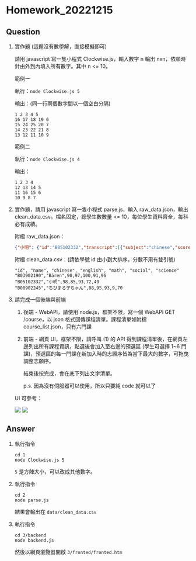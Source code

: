 # Homework_20221215

## Question
1. 實作題 (這題沒有數學解，直接模擬即可)

    請用 javascript 寫一隻小程式 Clockwise.js，輸入數字 n 輸出 nxn，依順時針由外到內填入所有數字。其中 n <= 10。

    範例一

    執行：`node Clockwise.js 5`

    輸出：(同一行兩個數字間以一個空白分隔)
    ```
    1 2 3 4 5
    16 17 18 19 6
    15 24 25 20 7
    14 23 22 21 8
    13 12 11 10 9
    ```

    範例二

    執行：`node Clockwise.js 4`

    輸出：
    ```
    1 2 3 4
    12 13 14 5
    11 16 15 6
    10 9 8 7
    ```

2. 實作題，請用 javascript 寫一隻小程式 parse.js，輸入 raw_data.json，輸出 clean_data.csv。檔名固定，總學生數數量 <= 10，每位學生資料齊全，每科必有成績。

    附檔 raw_data.json：
    ```json
    {"小明": {"id":"B05102332","transcript":[{"subject":"chinese","score":"98優異"},{"subject":"english","score":"85良好"}, {"subject":"math","score":"93優異"},{"subject":"social","score":"72尚可"},{"subject":"science","score":"40有待加強"}]},"ちびまる子ちゃん": {"id":"B08902245","transcript":[{"subject":"chinese","score":"88良好"},{"subject":"english","score":"95優異"}, {"subject":"math","score":"93優異"},{"subject":"social","score":"9差"},{"subject":"science","score":"70尚可"}]},"Bären": {"id":"B03902190","transcript":[{"subject":"chinese","score":"90優異"},{"subject":"english","score":"97優異"}, {"subject":"math","score":"100優異"},{"subject":"social","score":"91優異"},{"subject":"science","score":"96優異"}]}}
    ```
    附檔 clean_data.csv：(請依學號 id 由小到大排序，分數不用有雙引號)
    ```
    "id", "name", "chinese", "english", "math", "social", "science"
    "B03902190","Bären",90,97,100,91,96
    "B05102332","小明",98,85,93,72,40 
    "B08902245","ちびまる子ちゃん",88,95,93,9,70
    ```

3. 請完成一個後端與前端

    1. 後端 - WebAPI，請使用 node.js，框架不限，寫一個 WebAPI GET /course，以 json 格式回傳課程清單。課程清單如附檔 course_list.json，只有六門課

    2. 前端 - 網頁 UI，框架不限，請呼叫 (1) 的 API 得到課程清單後，在網頁左邊列出所有課程資訊，點選後會加入至右邊的預選區 (學生可選擇 1~6 門課)，預選區的每一門課在新加入時的志願序皆為當下最大的數字，可拖曳調整志願序。

        結束後按完成，會在底下列出文字清單。

        p.s. 因為沒有伺服器可以使用，所以只要純 code 就可以了

    UI 可參考：

    ![](https://i.imgur.com/c4gGq8B.jpg)
    ![](https://i.imgur.com/xw4AN54.jpg)

## Answer

1. 執行指令

    ```
    cd 1
    node Clockwise.js 5
    ```

    `5` 是方陣大小，可以改成其他數字。

2. 執行指令

    ```
    cd 2
    node parse.js
    ```

    結果會輸出在 `data/clean_data.csv`

3. 執行指令

    ```
    cd 3/backend
    node backend.js
    ```

    然後以網頁瀏覽器開啟 `3/fronted/fronted.htm`